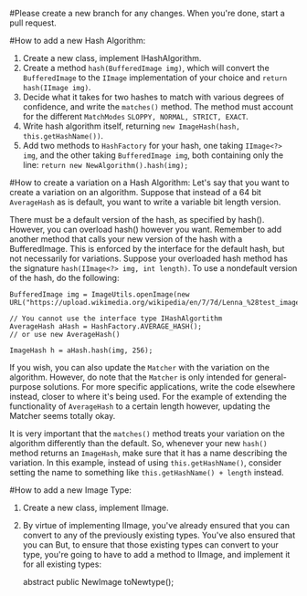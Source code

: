 #Please create a new branch for any changes. When you're done, start a pull request.

#How to add a new Hash Algorithm:
1. Create a new class, implement IHashAlgorithm.
2. Create a method `hash(BufferedImage img)`, which will convert the `BufferedImage` to the `IImage` implementation of your choice and `return hash(IImage img)`.
3. Decide what it takes for two hashes to match with various degrees of confidence, and write the `matches()` method. The method must account for the different `MatchModes` `SLOPPY, NORMAL, STRICT, EXACT`.
4. Write hash algorithm itself, returning `new ImageHash(hash, this.getHashName())`.
5. Add two methods to `HashFactory` for your hash, one taking `IImage<?> img`, and the other taking `BufferedImage img`, both containing only the line: `return new NewAlgorithm().hash(img);`


#How to create a variation on a Hash Algorithm:
Let's say that you want to create a variation on an algorithm. Suppose that instead of a 64 bit `AverageHash` as is default, you want to write a variable bit length version.

There must be a default version of the hash, as specified by hash(). However, you can overload hash() however you want. Remember to add another method that calls your new version of the hash with a BufferedImage. This is enforced by the interface for the default hash, but not necessarily for variations. Suppose your overloaded hash method has the signature `hash(IImage<?> img, int length)`. To use a nondefault version of the hash, do the following:
	
	BufferedImage img = ImageUtils.openImage(new URL("https://upload.wikimedia.org/wikipedia/en/7/7d/Lenna_%28test_image%29.png"))
	
	// You cannot use the interface type IHashAlgortithm
	AverageHash aHash = HashFactory.AVERAGE_HASH();
	// or use new AverageHash()
	
	ImageHash h = aHash.hash(img, 256);
	
If you wish, you can also update the `Matcher` with the variation on the algorithm. However, do note that the `Matcher` is only intended for general-purpose solutions. For more specific applications, write the code elsewhere instead, closer to where it's being used. For the example of extending the functionality of `AverageHash` to a certain length however, updating the Matcher seems totally okay.

It is very important that the `matches()` method treats your variation on the algorithm differently than the default. So, whenever your new `hash()` method returns an `ImageHash`, make sure that it has a name describing the variation. In this example, instead of using `this.getHashName()`, consider setting the name to something like `this.getHashName() + length` instead.



#How to add a new Image Type:
1. Create a new class, implement IImage<NewImage>. 
2. By virtue of implementing IImage, you've already ensured that you can convert to any of the previously existing types. You've also ensured that you can But, to ensure that those existing types can convert to your type, you're going to have to add a method to IImage, and implement it for all existing types:

	abstract public NewImage toNewtype();

